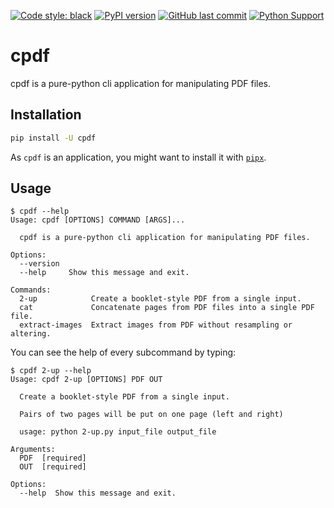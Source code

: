 [![Code style: black](https://img.shields.io/badge/code%20style-black-000000.svg)](https://github.com/psf/black)
[![PyPI version](https://badge.fury.io/py/cpdf.svg)](https://pypi.org/project/cpdf/)
[![GitHub last commit](https://img.shields.io/github/last-commit/py-pdf/cpdf)](https://github.com/py-pdf/cpdf)
[![Python Support](https://img.shields.io/pypi/pyversions/cpdf.svg)](https://pypi.org/project/cpdf/)

# cpdf

cpdf is a pure-python cli application for manipulating PDF files.

## Installation

```bash
pip install -U cpdf
```

As `cpdf` is an application, you might want to install it with [`pipx`](https://pypi.org/project/pipx/).

## Usage

```console
$ cpdf --help
Usage: cpdf [OPTIONS] COMMAND [ARGS]...

  cpdf is a pure-python cli application for manipulating PDF files.

Options:
  --version
  --help     Show this message and exit.

Commands:
  2-up            Create a booklet-style PDF from a single input.
  cat             Concatenate pages from PDF files into a single PDF file.
  extract-images  Extract images from PDF without resampling or altering.
```

You can see the help of every subcommand by typing:

```console
$ cpdf 2-up --help
Usage: cpdf 2-up [OPTIONS] PDF OUT

  Create a booklet-style PDF from a single input.

  Pairs of two pages will be put on one page (left and right)

  usage: python 2-up.py input_file output_file

Arguments:
  PDF  [required]
  OUT  [required]

Options:
  --help  Show this message and exit.
```
